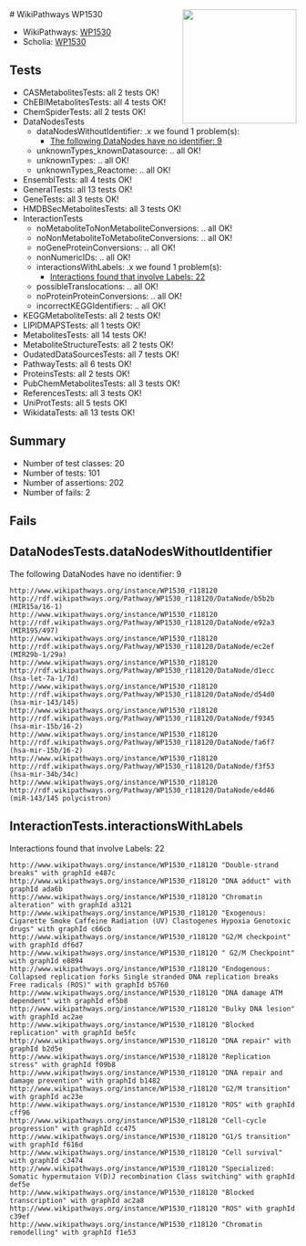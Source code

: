 <img style="float: right; width: 200px" src="https://upload.wikimedia.org/wikipedia/commons/thumb/8/83/Wplogo_with_text_500.png/640px-Wplogo_with_text_500.png" />
# WikiPathways WP1530

* WikiPathways: [WP1530](https://new.wikipathways.org/pathways/WP1530)
* Scholia: [WP1530](https://scholia.toolforge.org/wikipathways/WP1530)
## Tests
* CASMetabolitesTests: all 2 tests OK!
* ChEBIMetabolitesTests: all 4 tests OK!
* ChemSpiderTests: all 2 tests OK!
* DataNodesTests
    * dataNodesWithoutIdentifier: .x we found 1 problem(s):
        * [The following DataNodes have no identifier: 9](#d2d32fa8)
    * unknownTypes_knownDatasource: .. all OK!
    * unknownTypes: .. all OK!
    * unknownTypes_Reactome: .. all OK!
* EnsemblTests: all 4 tests OK!
* GeneralTests: all 13 tests OK!
* GeneTests: all 3 tests OK!
* HMDBSecMetabolitesTests: all 3 tests OK!
* InteractionTests
    * noMetaboliteToNonMetaboliteConversions: .. all OK!
    * noNonMetaboliteToMetaboliteConversions: .. all OK!
    * noGeneProteinConversions: .. all OK!
    * nonNumericIDs: .. all OK!
    * interactionsWithLabels: .x we found 1 problem(s):
        * [Interactions found that involve Labels: 22](#fe97a8d9)
    * possibleTranslocations: .. all OK!
    * noProteinProteinConversions: .. all OK!
    * incorrectKEGGIdentifiers: .. all OK!
* KEGGMetaboliteTests: all 2 tests OK!
* LIPIDMAPSTests: all 1 tests OK!
* MetabolitesTests: all 14 tests OK!
* MetaboliteStructureTests: all 2 tests OK!
* OudatedDataSourcesTests: all 7 tests OK!
* PathwayTests: all 6 tests OK!
* ProteinsTests: all 2 tests OK!
* PubChemMetabolitesTests: all 3 tests OK!
* ReferencesTests: all 3 tests OK!
* UniProtTests: all 5 tests OK!
* WikidataTests: all 13 tests OK!


## Summary

* Number of test classes: 20
* Number of tests: 101
* Number of assertions: 202
* Number of fails: 2

## Fails

<a name="d2d32fa8" />

## DataNodesTests.dataNodesWithoutIdentifier

The following DataNodes have no identifier: 9
```
http://www.wikipathways.org/instance/WP1530_r118120 http://rdf.wikipathways.org/Pathway/WP1530_r118120/DataNode/b5b2b (MIR15a/16-1)
http://www.wikipathways.org/instance/WP1530_r118120 http://rdf.wikipathways.org/Pathway/WP1530_r118120/DataNode/e92a3 (MIR195/497)
http://www.wikipathways.org/instance/WP1530_r118120 http://rdf.wikipathways.org/Pathway/WP1530_r118120/DataNode/ec2ef (MIR29b-1/29a)
http://www.wikipathways.org/instance/WP1530_r118120 http://rdf.wikipathways.org/Pathway/WP1530_r118120/DataNode/d1ecc (hsa-let-7a-1/7d)
http://www.wikipathways.org/instance/WP1530_r118120 http://rdf.wikipathways.org/Pathway/WP1530_r118120/DataNode/d54d0 (hsa-mir-143/145)
http://www.wikipathways.org/instance/WP1530_r118120 http://rdf.wikipathways.org/Pathway/WP1530_r118120/DataNode/f9345 (hsa-mir-15b/16-2)
http://www.wikipathways.org/instance/WP1530_r118120 http://rdf.wikipathways.org/Pathway/WP1530_r118120/DataNode/fa6f7 (hsa-mir-15b/16-2)
http://www.wikipathways.org/instance/WP1530_r118120 http://rdf.wikipathways.org/Pathway/WP1530_r118120/DataNode/f3f53 (hsa-mir-34b/34c)
http://www.wikipathways.org/instance/WP1530_r118120 http://rdf.wikipathways.org/Pathway/WP1530_r118120/DataNode/e4d46 (miR-143/145 polycistron)
```

<a name="fe97a8d9" />

## InteractionTests.interactionsWithLabels

Interactions found that involve Labels: 22
```
http://www.wikipathways.org/instance/WP1530_r118120 "Double-strand breaks" with graphId e487c
http://www.wikipathways.org/instance/WP1530_r118120 "DNA adduct" with graphId ada6b
http://www.wikipathways.org/instance/WP1530_r118120 "Chromatin alteration" with graphId a3121
http://www.wikipathways.org/instance/WP1530_r118120 "Exogenous: Cigarette Smoke Caffeine Radiation (UV) Clastogenes Hypoxia Genotoxic drugs" with graphId c66cb
http://www.wikipathways.org/instance/WP1530_r118120 "G2/M checkpoint" with graphId df6d7
http://www.wikipathways.org/instance/WP1530_r118120 " G2/M Checkpoint" with graphId e8894
http://www.wikipathways.org/instance/WP1530_r118120 "Endogenous: Collapsed replication forks Single stranded DNA replication breaks Free radicals (ROS)" with graphId b5760
http://www.wikipathways.org/instance/WP1530_r118120 "DNA damage ATM dependent" with graphId ef5b8
http://www.wikipathways.org/instance/WP1530_r118120 "Bulky DNA lesion" with graphId ac2ae
http://www.wikipathways.org/instance/WP1530_r118120 "Blocked replication" with graphId be5fc
http://www.wikipathways.org/instance/WP1530_r118120 "DNA repair" with graphId b2d5e
http://www.wikipathways.org/instance/WP1530_r118120 "Replication stress" with graphId f09b8
http://www.wikipathways.org/instance/WP1530_r118120 "DNA repair and  damage prevention" with graphId b1482
http://www.wikipathways.org/instance/WP1530_r118120 "G2/M transition" with graphId ac23e
http://www.wikipathways.org/instance/WP1530_r118120 "ROS" with graphId cff96
http://www.wikipathways.org/instance/WP1530_r118120 "Cell-cycle progression" with graphId cc475
http://www.wikipathways.org/instance/WP1530_r118120 "G1/S transition" with graphId f616d
http://www.wikipathways.org/instance/WP1530_r118120 "Cell survival" with graphId c3474
http://www.wikipathways.org/instance/WP1530_r118120 "Specialized: Somatic hypermutaion V(D)J recombination Class switching" with graphId def5e
http://www.wikipathways.org/instance/WP1530_r118120 "Blocked transcription" with graphId ac2a8
http://www.wikipathways.org/instance/WP1530_r118120 "ROS" with graphId c39ef
http://www.wikipathways.org/instance/WP1530_r118120 "Chromatin remodelling" with graphId f1e53
```

